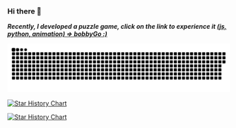 ### Hi there 👋

___Recently, I developed a puzzle game, click on the link to experience it [(js, python, animation) => bobbyGo :)](https://bobby.duters-wu.cn)___

![github contribution grid snake animation](https://raw.githubusercontent.com/snapre/snapre/output/github-contribution-grid-snake.svg)

[![Star History Chart](https://api.star-history.com/svg?repos=alibaba/macaca&type=Date)](https://star-history.com/#alibaba/macaca&Date)

[![Star History Chart](https://api.star-history.com/svg?repos=macacajs/macaca-datahub,macacajs/reliable,macacajs/app-inspector,macacajs/NoSmoke,macacajs/XCTestWD&type=Date)](https://star-history.com/#macacajs/macaca-datahub&macacajs/reliable&macacajs/app-inspector&macacajs/NoSmoke&macacajs/XCTestWD&Date)
